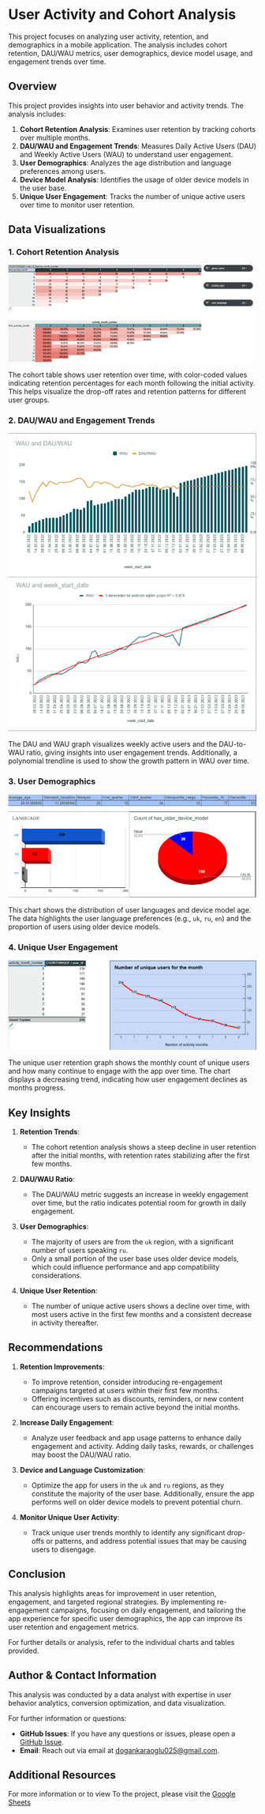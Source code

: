 # User Activity and Cohort Analysis

This project focuses on analyzing user activity, retention, and demographics in a mobile application. The analysis includes cohort retention, DAU/WAU metrics, user demographics, device model usage, and engagement trends over time.

## Overview

This project provides insights into user behavior and activity trends. The analysis includes:
1. **Cohort Retention Analysis**: Examines user retention by tracking cohorts over multiple months.
2. **DAU/WAU and Engagement Trends**: Measures Daily Active Users (DAU) and Weekly Active Users (WAU) to understand user engagement.
3. **User Demographics**: Analyzes the age distribution and language preferences among users.
4. **Device Model Analysis**: Identifies the usage of older device models in the user base.
5. **Unique User Engagement**: Tracks the number of unique active users over time to monitor user retention.

## Data Visualizations

### 1. Cohort Retention Analysis

![Cohort Retention Analysis](https://github.com/Necodk/Data-Analysis-Projects/blob/main/Google%20Sheets/Cohort_Table.png)

The cohort table shows user retention over time, with color-coded values indicating retention percentages for each month following the initial activity. This helps visualize the drop-off rates and retention patterns for different user groups.

### 2. DAU/WAU and Engagement Trends

![DAU and WAU Analysis](https://github.com/Necodk/Data-Analysis-Projects/blob/main/Google%20Sheets/DAU_WAU.png)

The DAU and WAU graph visualizes weekly active users and the DAU-to-WAU ratio, giving insights into user engagement trends. Additionally, a polynomial trendline is used to show the growth pattern in WAU over time.

### 3. User Demographics

![User Demographics](https://github.com/Necodk/Data-Analysis-Projects/blob/main/Google%20Sheets/Metrics.png)

This chart shows the distribution of user languages and device model age. The data highlights the user language preferences (e.g., `uk`, `ru`, `en`) and the proportion of users using older device models.

### 4. Unique User Engagement

![Cohort Analysis - Unique User Retention](https://github.com/Necodk/Data-Analysis-Projects/blob/main/Google%20Sheets/Cohort_Analysis.png)

The unique user retention graph shows the monthly count of unique users and how many continue to engage with the app over time. The chart displays a decreasing trend, indicating how user engagement declines as months progress.

## Key Insights

1. **Retention Trends**: 
   - The cohort retention analysis shows a steep decline in user retention after the initial months, with retention rates stabilizing after the first few months.

2. **DAU/WAU Ratio**:
   - The DAU/WAU metric suggests an increase in weekly engagement over time, but the ratio indicates potential room for growth in daily engagement.

3. **User Demographics**:
   - The majority of users are from the `uk` region, with a significant number of users speaking `ru`.
   - Only a small portion of the user base uses older device models, which could influence performance and app compatibility considerations.

4. **Unique User Retention**:
   - The number of unique active users shows a decline over time, with most users active in the first few months and a consistent decrease in activity thereafter.

## Recommendations

1. **Retention Improvements**:
   - To improve retention, consider introducing re-engagement campaigns targeted at users within their first few months.
   - Offering incentives such as discounts, reminders, or new content can encourage users to remain active beyond the initial months.

2. **Increase Daily Engagement**:
   - Analyze user feedback and app usage patterns to enhance daily engagement and activity. Adding daily tasks, rewards, or challenges may boost the DAU/WAU ratio.

3. **Device and Language Customization**:
   - Optimize the app for users in the `uk` and `ru` regions, as they constitute the majority of the user base. Additionally, ensure the app performs well on older device models to prevent potential churn.

4. **Monitor Unique User Activity**:
   - Track unique user trends monthly to identify any significant drop-offs or patterns, and address potential issues that may be causing users to disengage.

## Conclusion

This analysis highlights areas for improvement in user retention, engagement, and targeted regional strategies. By implementing re-engagement campaigns, focusing on daily engagement, and tailoring the app experience for specific user demographics, the app can improve its user retention and engagement metrics.

For further details or analysis, refer to the individual charts and tables provided.

## Author & Contact Information

This analysis was conducted by a data analyst with expertise in user behavior analytics, conversion optimization, and data visualization.

For further information or questions:
- **GitHub Issues**: If you have any questions or issues, please open a [GitHub Issue](https://github.com/Necodk/Data-Analysis-Projects/issues).
- **Email**: Reach out via email at [dogankaraoglu025@gmail.com](mailto:dogankaraoglu025@gmail.com).

## Additional Resources

For more information or to view To the project, please visit the [Google Sheets](https://docs.google.com/spreadsheets/d/1YmolMXQWfPR-i776SmIl8b8tLxLocoTiZWapc3GG35k/edit?usp=sharing)
